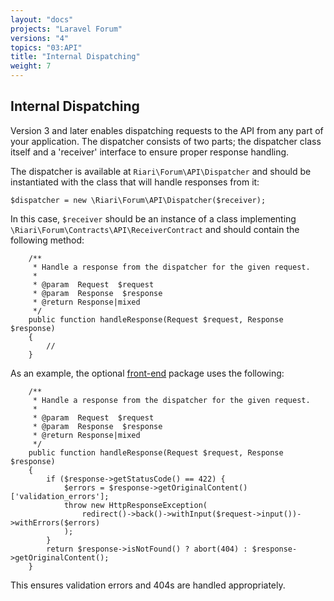 ```yaml
---
layout: "docs"
projects: "Laravel Forum"
versions: "4"
topics: "03:API"
title: "Internal Dispatching"
weight: 7
---
```


## Internal Dispatching

Version 3 and later enables dispatching requests to the API from any part of your application. The dispatcher consists of two parts; the dispatcher class itself and a 'receiver' interface to ensure proper response handling.

The dispatcher is available at `Riari\Forum\API\Dispatcher` and should be instantiated with the class that will handle responses from it:

```
$dispatcher = new \Riari\Forum\API\Dispatcher($receiver);
```

In this case, `$receiver` should be an instance of a class implementing `\Riari\Forum\Contracts\API\ReceiverContract` and should contain the following method:

```
    /**
     * Handle a response from the dispatcher for the given request.
     *
     * @param  Request  $request
     * @param  Response  $response
     * @return Response|mixed
     */
    public function handleResponse(Request $request, Response $response)
    {
        //
    }
```

As an example, the optional [front-end](/docs/laravel-forum/4/front-end/) package uses the following:

```
    /**
     * Handle a response from the dispatcher for the given request.
     *
     * @param  Request  $request
     * @param  Response  $response
     * @return Response|mixed
     */
    public function handleResponse(Request $request, Response $response)
    {
        if ($response->getStatusCode() == 422) {
            $errors = $response->getOriginalContent()['validation_errors'];
            throw new HttpResponseException(
                redirect()->back()->withInput($request->input())->withErrors($errors)
            );
        }
        return $response->isNotFound() ? abort(404) : $response->getOriginalContent();
    }
```

This ensures validation errors and 404s are handled appropriately.

